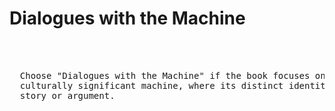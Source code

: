# Dialogues with the Machine
<pre>

  
  
  Choose "Dialogues with the Machine" if the book focuses on a unique, named, or 
  culturally significant machine, where its distinct identity is central to the
  story or argument.

                                                               - Machine
  
</pre>
